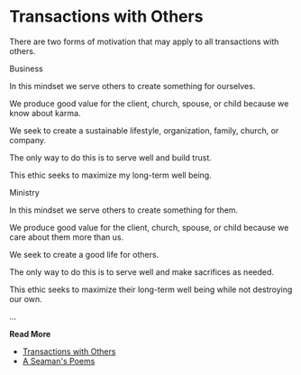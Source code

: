 # Transactions with Others


There are two forms of motivation that may apply to all transactions with others.

Business

In this mindset we serve others to create something for ourselves.

We produce good value for the client, church, spouse, or child because we know about karma.

We seek to create a sustainable lifestyle, organization, family, church, or company.

The only way to do this is to serve well and build trust.

This ethic seeks to maximize my long-term well being.

Ministry

In this mindset we serve others to create something for them.

We produce good value for the client, church, spouse, or child because we care about them more than us.

We seek to create a good life for others.

The only way to do this is to serve well and make sacrifices as needed.

This ethic seeks to maximize their long-term well being while not destroying our own.

...

**Read More**

* [Transactions with Others](https://seamansguide.com/book/poem/Transactions.md)
* [A Seaman's Poems](https://seamansguide.com/book/poem)

